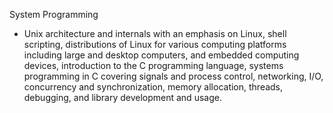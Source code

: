 System Programming

- Unix architecture and internals with an emphasis on Linux, shell scripting, distributions of Linux for various 
computing platforms including large and desktop computers, and embedded computing devices, introduction 
to the C programming language, systems programming in C covering signals and process control, networking, 
I/O, concurrency and synchronization, memory allocation, threads, debugging, and library development and 
usage. 
